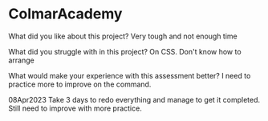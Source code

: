 # ColmarAcademy
What did you like about this project?
Very tough and not enough time

What did you struggle with in this project?
On CSS. Don't know how to arrange

What would make your experience with this assessment better?
I need to practice more to improve on the command.

08Apr2023
Take 3 days to redo everything and manage to get it completed. Still need to improve with more practice.
